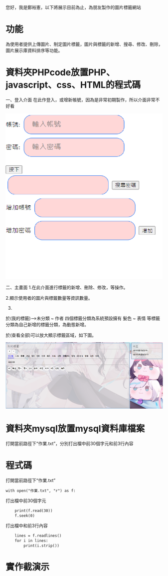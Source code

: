 您好，我是鄭裕憲，以下將展示目前為止，為朋友製作的圖片標籤網站
# 功能
為使用者提供上傳圖片、制定圖片標籤，圖片與標籤的新增、搜尋、修改、刪除，圖片展示庫資料排序等功能。
# 資料夾PHPcode放置PHP、javascript、css、HTML的程式碼
一、登入介面
在此作登入，或增新帳號，因為是非常初期製作，所以介面非常不好看

![image](https://github.com/OHIMEOPP/mySite/blob/main/%E5%B1%95%E7%A4%BA%E5%9C%96%E7%89%87/%E7%99%BB%E5%85%A5%E7%95%AB%E9%9D%A2.png)

二、主畫面
1.在此介面進行標籤的新增、刪除、修改，等操作。

2.顯示使用者的圖片與標籤數量等資訊數量。

3.
於(我的標籤)-->未分類 ~ 作者 四個標籤分類為系統預設擁有
              髮色   ~ 表情 等標籤分類為自己新增的標籤分類，為動態新增。

於(查看全部)可以放大顯示標籤區域，如下圖。

![image](https://github.com/OHIMEOPP/mySite/blob/main/%E5%B1%95%E7%A4%BA%E5%9C%96%E7%89%87/%E5%80%8B%E4%BA%BA%E6%A8%99%E7%B1%A4%E9%A1%AF%E7%A4%BA.png)
# 資料夾mysql放置mysql資料庫檔案
打開當前路徑下“作業.txt”，分別打出檔中前30個字元和前3行內容
# 程式碼
打開當前路徑下“作業.txt”
```
with open("作業.txt", "r") as f:
```
打出檔中前30個字元
```
    print(f.read(30))
    f.seek(0)
```
打出檔中和前3行內容
```
    lines = f.readlines()
    for i in lines:
        print(i.strip())
```
# 實作截演示

